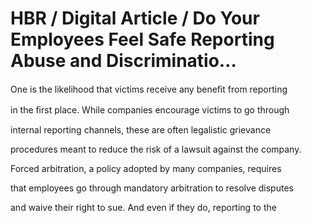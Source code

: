 # HBR / Digital Article / Do Your Employees Feel Safe Reporting Abuse and Discriminatio…

One is the likelihood that victims receive any beneﬁt from reporting

in the ﬁrst place. While companies encourage victims to go through

internal reporting channels, these are often legalistic grievance

procedures meant to reduce the risk of a lawsuit against the company.

Forced arbitration, a policy adopted by many companies, requires

that employees go through mandatory arbitration to resolve disputes

and waive their right to sue. And even if they do, reporting to the